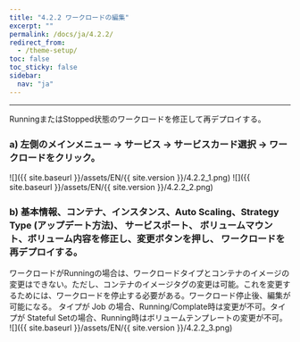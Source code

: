 ```yaml
---
title: "4.2.2 ワークロードの編集"
excerpt: ""
permalink: /docs/ja/4.2.2/
redirect_from:
  - /theme-setup/
toc: false
toc_sticky: false
sidebar:
  nav: "ja"
---
```


---
RunningまたはStopped状態のワークロードを修正して再デプロイする。

### a\) 左側のメインメニュー → サービス → サービスカード選択 → ワークロードをクリック。
![]({{ site.baseurl }}/assets/EN/{{ site.version }}/4.2.2_1.png)
![]({{ site.baseurl }}/assets/EN/{{ site.version }}/4.2.2_2.png)

### b\) 基本情報、コンテナ、インスタンス、Auto Scaling、Strategy Type (アップデート方法)、 サービスポート、 ボリュームマウント、ボリューム内容を修正し、変更ボタンを押し、 ワークロードを再デプロイする。

ワークロードがRunningの場合は、ワークロードタイプとコンテナのイメージの変更はできない。ただし、コンテナのイメージタグの変更は可能。これを変更するためには、ワークロードを停止する必要がある。ワークロード停止後、編集が可能になる。
タイプが Job の場合、Running/Complate時は変更が不可。タイプが Stateful Setの場合、Running時はボリュームテンプレートの変更が不可。
![]({{ site.baseurl }}/assets/EN/{{ site.version }}/4.2.2_3.png)
